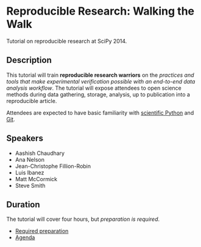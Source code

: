 Reproducible Research: Walking the Walk
=======================================

Tutorial on reproducible research at SciPy 2014.


Description
-----------

This tutorial will train **reproducible research warriors** on the *practices
and tools that make experimental verification possible with an end-to-end data
analysis workflow*.  The tutorial will expose attendees to open science
methods during data gathering, storage, analysis, up to publication into a
reproducible article.

Attendees are expected to have basic familiarity with [scientific
Python](http://scipy.org) and [Git](http://git-scm.org).


Speakers
--------

* Aashish Chaudhary
* Ana Nelson
* Jean-Christophe Fillion-Robin
* Luis Ibanez
* Matt McCormick
* Steve Smith


Duration
--------

The tutorial will cover four hours, but *preparation is required*.

* [Required preparation](documents/Preparation.md)
* [Agenda](documents/Agenda.md)
